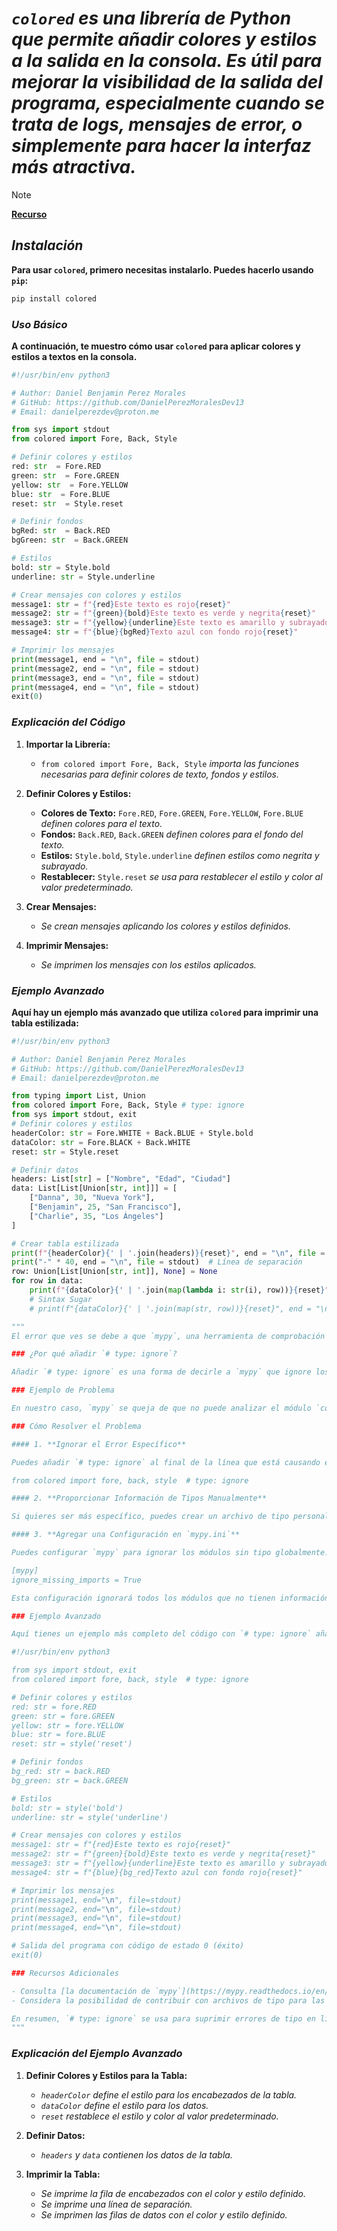 <!-- Author: Daniel Benjamin Perez Morales -->
<!-- GitHub: https://github.com/DanielPerezMoralesDev13 -->
<!-- Email: danielperezdev@proton.me -->

# ***`colored` es una librería de Python que permite añadir colores y estilos a la salida en la consola. Es útil para mejorar la visibilidad de la salida del programa, especialmente cuando se trata de logs, mensajes de error, o simplemente para hacer la interfaz más atractiva.***

> [!NOTE]
> **[Recurso](https://dslackw.gitlab.io/colored/user_guide/user_guide/ "https://dslackw.gitlab.io/colored/user_guide/user_guide/")**

## ***Instalación***

**Para usar `colored`, primero necesitas instalarlo. Puedes hacerlo usando `pip`:**

```bash
pip install colored
```

### ***Uso Básico***

**A continuación, te muestro cómo usar `colored` para aplicar colores y estilos a textos en la consola.**

```python
#!/usr/bin/env python3

# Author: Daniel Benjamin Perez Morales
# GitHub: https://github.com/DanielPerezMoralesDev13
# Email: danielperezdev@proton.me

from sys import stdout
from colored import Fore, Back, Style

# Definir colores y estilos
red: str  = Fore.RED
green: str  = Fore.GREEN
yellow: str  = Fore.YELLOW
blue: str  = Fore.BLUE
reset: str  = Style.reset

# Definir fondos
bgRed: str  = Back.RED
bgGreen: str  = Back.GREEN

# Estilos
bold: str = Style.bold
underline: str = Style.underline

# Crear mensajes con colores y estilos
message1: str = f"{red}Este texto es rojo{reset}"
message2: str = f"{green}{bold}Este texto es verde y negrita{reset}"
message3: str = f"{yellow}{underline}Este texto es amarillo y subrayado{reset}"
message4: str = f"{blue}{bgRed}Texto azul con fondo rojo{reset}"

# Imprimir los mensajes
print(message1, end = "\n", file = stdout)
print(message2, end = "\n", file = stdout)
print(message3, end = "\n", file = stdout)
print(message4, end = "\n", file = stdout)
exit(0)
```

### ***Explicación del Código***

1. **Importar la Librería:**
   - `from colored import Fore, Back, Style` *importa las funciones necesarias para definir colores de texto, fondos y estilos.*

2. **Definir Colores y Estilos:**
   - **Colores de Texto:** `Fore.RED`, `Fore.GREEN`, `Fore.YELLOW`, `Fore.BLUE` *definen colores para el texto.*
   - **Fondos:** `Back.RED`, `Back.GREEN` *definen colores para el fondo del texto.*
   - **Estilos:** `Style.bold`, `Style.underline` *definen estilos como negrita y subrayado.*
   - **Restablecer:** `Style.reset` *se usa para restablecer el estilo y color al valor predeterminado.*

3. **Crear Mensajes:**
   - *Se crean mensajes aplicando los colores y estilos definidos.*

4. **Imprimir Mensajes:**
   - *Se imprimen los mensajes con los estilos aplicados.*

### ***Ejemplo Avanzado***

**Aquí hay un ejemplo más avanzado que utiliza `colored` para imprimir una tabla estilizada:**

```python
#!/usr/bin/env python3

# Author: Daniel Benjamin Perez Morales
# GitHub: https://github.com/DanielPerezMoralesDev13
# Email: danielperezdev@proton.me

from typing import List, Union
from colored import Fore, Back, Style # type: ignore
from sys import stdout, exit
# Definir colores y estilos
headerColor: str = Fore.WHITE + Back.BLUE + Style.bold
dataColor: str = Fore.BLACK + Back.WHITE
reset: str = Style.reset

# Definir datos
headers: List[str] = ["Nombre", "Edad", "Ciudad"]
data: List[List[Union[str, int]]] = [
    ["Danna", 30, "Nueva York"],
    ["Benjamin", 25, "San Francisco"],
    ["Charlie", 35, "Los Ángeles"]
]

# Crear tabla estilizada
print(f"{headerColor}{' | '.join(headers)}{reset}", end = "\n", file = stdout)
print("-" * 40, end = "\n", file = stdout)  # Línea de separación
row: Union[List[Union[str, int]], None] = None
for row in data:
    print(f"{dataColor}{' | '.join(map(lambda i: str(i), row))}{reset}", end = "\n", file = stdout)
    # Sintax Sugar
    # print(f"{dataColor}{' | '.join(map(str, row))}{reset}", end = "\n", file = stdout)

"""
El error que ves se debe a que `mypy`, una herramienta de comprobación de tipos para Python, no puede encontrar información de tipos para el módulo `colored`. Cuando `mypy` analiza tu código, busca archivos de tipo (`.pyi`) o marcadores (`py.typed`) que proporcionen información sobre los tipos en módulos externos. Si no puede encontrar estos archivos o marcadores, emite un error como el que estás viendo.

### ¿Por qué añadir `# type: ignore`?

Añadir `# type: ignore` es una forma de decirle a `mypy` que ignore los errores de tipo en una línea específica de código. Esto es útil cuando sabes que el código es correcto y no deseas que `mypy` muestre errores sobre módulos que no tienen información de tipos disponible.

### Ejemplo de Problema

En nuestro caso, `mypy` se queja de que no puede analizar el módulo `colored` porque falta información de tipos. Esto es común con algunas bibliotecas que no proporcionan sus propios archivos de tipo ni tienen una compatibilidad completa con `mypy`.

### Cómo Resolver el Problema

#### 1. **Ignorar el Error Específico**

Puedes añadir `# type: ignore` al final de la línea que está causando el error. Esto le dice a `mypy` que ignore los errores de tipo en esa línea.

from colored import fore, back, style  # type: ignore

#### 2. **Proporcionar Información de Tipos Manualmente**

Si quieres ser más específico, puedes crear un archivo de tipo personalizado para proporcionar información sobre los tipos de la biblioteca. Este es un enfoque más avanzado y generalmente se utiliza si el archivo de tipo existente no cubre todos los casos necesarios.

#### 3. **Agregar una Configuración en `mypy.ini`**

Puedes configurar `mypy` para ignorar los módulos sin tipo globalmente. Esto se hace en el archivo de configuración `mypy.ini`:

[mypy]
ignore_missing_imports = True

Esta configuración ignorará todos los módulos que no tienen información de tipos, lo cual puede ser útil si trabajas con muchos módulos de este tipo.

### Ejemplo Avanzado

Aquí tienes un ejemplo más completo del código con `# type: ignore` añadido:

#!/usr/bin/env python3

from sys import stdout, exit
from colored import fore, back, style  # type: ignore

# Definir colores y estilos
red: str = fore.RED
green: str = fore.GREEN
yellow: str = fore.YELLOW
blue: str = fore.BLUE
reset: str = style('reset')

# Definir fondos
bg_red: str = back.RED
bg_green: str = back.GREEN

# Estilos
bold: str = style('bold')
underline: str = style('underline')

# Crear mensajes con colores y estilos
message1: str = f"{red}Este texto es rojo{reset}"
message2: str = f"{green}{bold}Este texto es verde y negrita{reset}"
message3: str = f"{yellow}{underline}Este texto es amarillo y subrayado{reset}"
message4: str = f"{blue}{bg_red}Texto azul con fondo rojo{reset}"

# Imprimir los mensajes
print(message1, end="\n", file=stdout)
print(message2, end="\n", file=stdout)
print(message3, end="\n", file=stdout)
print(message4, end="\n", file=stdout)

# Salida del programa con código de estado 0 (éxito)
exit(0)

### Recursos Adicionales

- Consulta [la documentación de `mypy`](https://mypy.readthedocs.io/en/stable/running_mypy.html#missing-imports) para obtener más detalles sobre cómo manejar módulos sin información de tipos.
- Considera la posibilidad de contribuir con archivos de tipo para las bibliotecas que utilizas, si es posible.

En resumen, `# type: ignore` se usa para suprimir errores de tipo en líneas específicas donde `mypy` no puede encontrar la información de tipos necesaria. Es una solución rápida cuando se trabaja con bibliotecas que no están totalmente compatibles con las herramientas de verificación de tipos.
"""
```

### ***Explicación del Ejemplo Avanzado***

1. **Definir Colores y Estilos para la Tabla:**
   - *`headerColor` define el estilo para los encabezados de la tabla.*
   - *`dataColor` define el estilo para los datos.*
   - *`reset` restablece el estilo y color al valor predeterminado.*

2. **Definir Datos:**
   - *`headers` y `data` contienen los datos de la tabla.*

3. **Imprimir la Tabla:**
   - *Se imprime la fila de encabezados con el color y estilo definido.*
   - *Se imprime una línea de separación.*
   - *Se imprimen las filas de datos con el color y estilo definido.*
